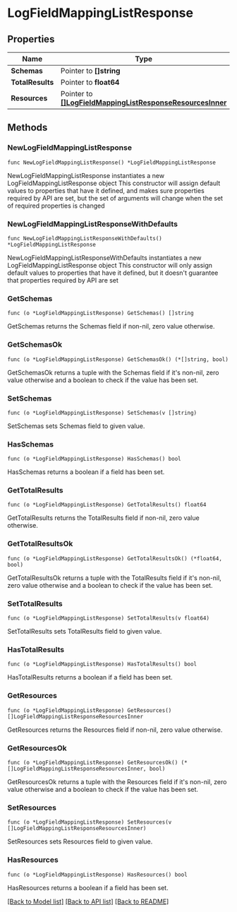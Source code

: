 # LogFieldMappingListResponse

## Properties

Name | Type | Description | Notes
------------ | ------------- | ------------- | -------------
**Schemas** | Pointer to **[]string** |  | [optional] 
**TotalResults** | Pointer to **float64** |  | [optional] 
**Resources** | Pointer to [**[]LogFieldMappingListResponseResourcesInner**](LogFieldMappingListResponseResourcesInner.md) |  | [optional] 

## Methods

### NewLogFieldMappingListResponse

`func NewLogFieldMappingListResponse() *LogFieldMappingListResponse`

NewLogFieldMappingListResponse instantiates a new LogFieldMappingListResponse object
This constructor will assign default values to properties that have it defined,
and makes sure properties required by API are set, but the set of arguments
will change when the set of required properties is changed

### NewLogFieldMappingListResponseWithDefaults

`func NewLogFieldMappingListResponseWithDefaults() *LogFieldMappingListResponse`

NewLogFieldMappingListResponseWithDefaults instantiates a new LogFieldMappingListResponse object
This constructor will only assign default values to properties that have it defined,
but it doesn't guarantee that properties required by API are set

### GetSchemas

`func (o *LogFieldMappingListResponse) GetSchemas() []string`

GetSchemas returns the Schemas field if non-nil, zero value otherwise.

### GetSchemasOk

`func (o *LogFieldMappingListResponse) GetSchemasOk() (*[]string, bool)`

GetSchemasOk returns a tuple with the Schemas field if it's non-nil, zero value otherwise
and a boolean to check if the value has been set.

### SetSchemas

`func (o *LogFieldMappingListResponse) SetSchemas(v []string)`

SetSchemas sets Schemas field to given value.

### HasSchemas

`func (o *LogFieldMappingListResponse) HasSchemas() bool`

HasSchemas returns a boolean if a field has been set.

### GetTotalResults

`func (o *LogFieldMappingListResponse) GetTotalResults() float64`

GetTotalResults returns the TotalResults field if non-nil, zero value otherwise.

### GetTotalResultsOk

`func (o *LogFieldMappingListResponse) GetTotalResultsOk() (*float64, bool)`

GetTotalResultsOk returns a tuple with the TotalResults field if it's non-nil, zero value otherwise
and a boolean to check if the value has been set.

### SetTotalResults

`func (o *LogFieldMappingListResponse) SetTotalResults(v float64)`

SetTotalResults sets TotalResults field to given value.

### HasTotalResults

`func (o *LogFieldMappingListResponse) HasTotalResults() bool`

HasTotalResults returns a boolean if a field has been set.

### GetResources

`func (o *LogFieldMappingListResponse) GetResources() []LogFieldMappingListResponseResourcesInner`

GetResources returns the Resources field if non-nil, zero value otherwise.

### GetResourcesOk

`func (o *LogFieldMappingListResponse) GetResourcesOk() (*[]LogFieldMappingListResponseResourcesInner, bool)`

GetResourcesOk returns a tuple with the Resources field if it's non-nil, zero value otherwise
and a boolean to check if the value has been set.

### SetResources

`func (o *LogFieldMappingListResponse) SetResources(v []LogFieldMappingListResponseResourcesInner)`

SetResources sets Resources field to given value.

### HasResources

`func (o *LogFieldMappingListResponse) HasResources() bool`

HasResources returns a boolean if a field has been set.


[[Back to Model list]](../README.md#documentation-for-models) [[Back to API list]](../README.md#documentation-for-api-endpoints) [[Back to README]](../README.md)


